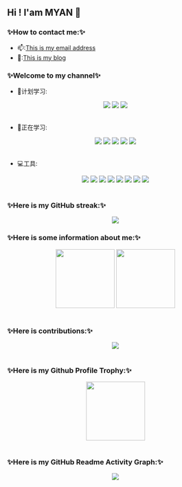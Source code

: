 ## Hi ! I'am MYAN 👋 
<!--
**MYAN1998/MYAN1998** is a ✨ _special_ ✨ repository because its `README.md` (this file) appears on your GitHub profile.

Here are some ideas to get you started:

- 🔭 I’m currently working on ...
- 🌱 I’m currently learning ...
- 👯 I’m looking to collaborate on ...
- 🤔 I’m looking for help with ...
- 💬 Ask me about ...
- 📫 How to reach me: ...
- 😄 Pronouns: ...
- ⚡ Fun fact: ...
-->
### ✨How to contact me:✨</br>
- 📫:<a href="mailto:zhouenpei980523@163.com">This is my email address</a></br>
- 💖:<a href="https://zhouenpei0523.top/">This is my blog</a></br>
### ✨Welcome to my channel✨</br>
- 🧾计划学习:</br>
<div align="center">
    <img  src="https://img.shields.io/badge/Java-Java-blue?logo=java"/>
    <img  src="https://img.shields.io/badge/Docker-Docker-blue?logo=Docker"/>
    <img  src="https://img.shields.io/badge/nodejs-nodejs-blue?logo=nodejs"/>
</div></br>

- 📘正在学习:</br>
<div align="center">
    <img  src="https://img.shields.io/badge/python-python-blue?logo=python"/>
    <img  src="https://img.shields.io/badge/MySQL-MySQL-blue?logo=MySQL"/>
    <img  src="https://img.shields.io/badge/CSS-CSS-blue?logo=CSS3"/>
    <img  src="https://img.shields.io/badge/JavaScript-JavaScript-blue?logo=JavaScript"/>
    <img  src="https://img.shields.io/badge/html5-html5-blue?logo=html5"/>
</div></br>

- 💻工具:</br>
<div align="center">
    <img  src="https://img.shields.io/badge/windows-windows-blue?logo=windows"/>
    <img  src="https://img.shields.io/badge/Linux-Linux-blue?logo=Linux"/>
    <img  src="https://img.shields.io/badge/Chrome-Chrome-blue?logo=Chrome"/>
    <img  src="https://img.shields.io/badge/visual studio code-visual studio code-blue?logo=visual studio code"/>
    <img  src="https://img.shields.io/badge/git-git-blue?logo=git"/>
    <img  src="https://img.shields.io/badge/GitHub-GitHub-blue?GitHub=git"/>
    <img  src="https://img.shields.io/badge/Gitee-Gitee-blue?logo=Gitee"/>
    <img  src="https://img.shields.io/badge/pycharm-pycharm-blue?logo=pycharm"/>
</div></br>

### ✨Here is my GitHub streak:✨</br>
<div align="center">
    <img  src="https://github-readme-streak-stats.herokuapp.com/?user=DenverCoder1&theme=prussian"/>
</div>

### ✨Here is some information about me:✨</br>
<div align="center">
    <img  height="137px" src="https://github-readme-stats.vercel.app/api?username=MYAN1998&theme=algolia"/>
    <img  height="137px" src="https://github-readme-stats.vercel.app/api/top-langs/?username=MYAN1998&layout=compact&theme=algolia"/>
</div></br>

### ✨Here is contributions:✨</br>
<div align="center">
    <img color="black" src="https://cdn.jsdelivr.net/gh/MYAN1998/MYAN1998/assets/github-contribution-grid-snake.svg" />
</div></br>

### ✨Here is my Github Profile Trophy:✨</br>
<div align="center">
    <img  height="137px" src="https://github-profile-trophy.vercel.app/?username=MYAN1998&theme=nord"/>
</div></br>

### ✨Here is my GitHub Readme Activity Graph:✨</br>
<div align="center">
    <img  src="https://activity-graph.herokuapp.com/graph?username=MYAN1998&theme=nord"/>
</div>


 



